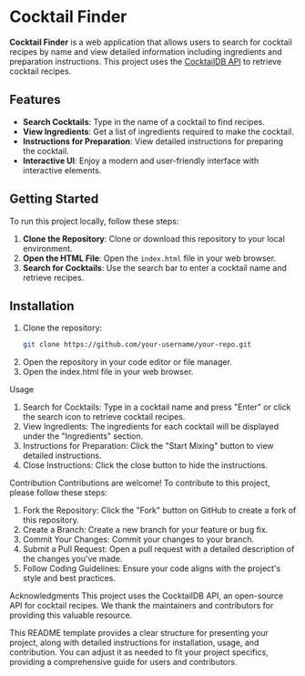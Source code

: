 # Cocktail Finder

**Cocktail Finder** is a web application that allows users to search for cocktail recipes by name and view detailed information including ingredients and preparation instructions. This project uses the [CocktailDB API](https://www.thecocktaildb.com/) to retrieve cocktail recipes.

## Features

- **Search Cocktails**: Type in the name of a cocktail to find recipes.
- **View Ingredients**: Get a list of ingredients required to make the cocktail.
- **Instructions for Preparation**: View detailed instructions for preparing the cocktail.
- **Interactive UI**: Enjoy a modern and user-friendly interface with interactive elements.

## Getting Started

To run this project locally, follow these steps:

1. **Clone the Repository**: Clone or download this repository to your local environment.
2. **Open the HTML File**: Open the `index.html` file in your web browser.
3. **Search for Cocktails**: Use the search bar to enter a cocktail name and retrieve recipes.

## Installation

1. Clone the repository:
   ```bash
   git clone https://github.com/your-username/your-repo.git
2. Open the repository in your code editor or file manager.
3. Open the index.html file in your web browser.

Usage
1. Search for Cocktails: Type in a cocktail name and press "Enter" or click the search icon to retrieve cocktail recipes.
2. View Ingredients: The ingredients for each cocktail will be displayed under the "Ingredients" section.
3. Instructions for Preparation: Click the "Start Mixing" button to view detailed instructions.
4. Close Instructions: Click the close button to hide the instructions.


Contribution
Contributions are welcome! To contribute to this project, please follow these steps:

1. Fork the Repository: Click the "Fork" button on GitHub to create a fork of this repository.
2. Create a Branch: Create a new branch for your feature or bug fix.
3. Commit Your Changes: Commit your changes to your branch.
4. Submit a Pull Request: Open a pull request with a detailed description of the changes you've made.
5. Follow Coding Guidelines: Ensure your code aligns with the project's style and best practices.

Acknowledgments
This project uses the CocktailDB API, an open-source API for cocktail recipes. We thank the maintainers and contributors for providing this valuable resource.

This README template provides a clear structure for presenting your project, along with detailed instructions for installation, usage, and contribution. You can adjust it as needed to fit your project specifics, providing a comprehensive guide for users and contributors.
